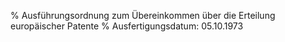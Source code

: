 % Ausführungsordnung zum Übereinkommen über die Erteilung europäischer Patente
% Ausfertigungsdatum: 05.10.1973
 